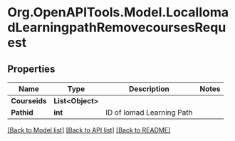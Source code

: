 # Org.OpenAPITools.Model.LocalIomadLearningpathRemovecoursesRequest

## Properties

Name | Type | Description | Notes
------------ | ------------- | ------------- | -------------
**Courseids** | **List&lt;Object&gt;** |  | 
**Pathid** | **int** | ID of Iomad Learning Path | 

[[Back to Model list]](../README.md#documentation-for-models) [[Back to API list]](../README.md#documentation-for-api-endpoints) [[Back to README]](../README.md)

